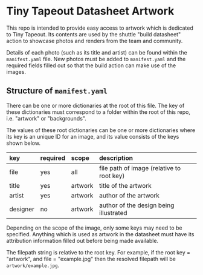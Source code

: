 # Tiny Tapeout Datasheet Artwork

This repo is intended to provide easy access to artwork which is dedicated to Tiny Tapeout. Its contents are used by the
shuttle "build datasheet" action to showcase photos and renders from the team and community.

Details of each photo (such as its title and artist) can be found within the `manifest.yaml` file. New photos must be
added to `manifest.yaml` and the required fields filled out so that the build action can make use of the images.

## Structure of `manifest.yaml`

There can be one or more dictionaries at the root of this file. The key of these dictionaries must correspond to a
folder within the root of this repo, i.e. "artwork" or "backgrounds".

The values of these root dictionaries can be one or more dictionaries where its key is an unique ID for an image,
and its value consists of the keys shown below.

| key       | required  | scope    | description                                |
| :-------- | :-------- | :------- | :----------------------------------------- |
| file      | yes       | all      | file path of image (relative to root key)  |
| title     | yes       | artwork  | title of the artwork                       |
| artist    | yes       | artwork  | author of the artwork                      |
| designer  | no        | artwork  | author of the design being illustrated     |

Depending on the scope of the image, only some keys may need to be specified. Anything which is used as artwork in
the datasheet must have its attribution information filled out before being made available.

The filepath string is relative to the root key. For example, if the root key = "artwork", and file = "example.jpg"
then the resolved filepath will be `artwork/example.jpg`.